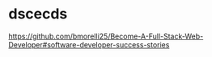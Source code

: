 # dscecds
https://github.com/bmorelli25/Become-A-Full-Stack-Web-Developer#software-developer-success-stories
